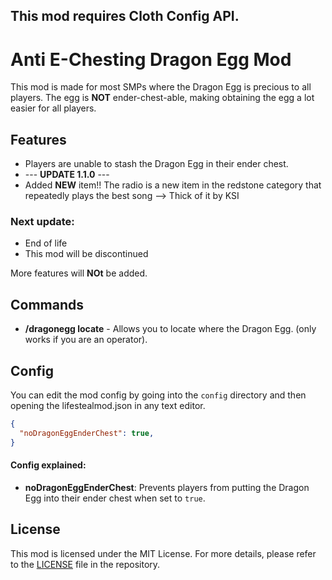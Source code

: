 ## This mod requires Cloth Config API.
# Anti E-Chesting Dragon Egg Mod
This mod is made for most SMPs where the Dragon Egg is precious to all players. The egg is **NOT** ender-chest-able, making obtaining the egg a lot easier for all players.

## Features
- Players are unable to stash the Dragon Egg in their ender chest.
- --- **UPDATE 1.1.0** ---
- Added **NEW** item!! The radio is a new item in the redstone category that repeatedly plays the best song --> Thick of it by KSI

### Next update:
- End of life
- This mod will be discontinued

More features will **NOt** be added.

## Commands

- **/dragonegg locate** - Allows you to locate where the Dragon Egg. (only works if you are an operator).

## Config
You can edit the mod config by going into the `config` directory and then opening the lifestealmod.json in any text editor.

```json
{
  "noDragonEggEnderChest": true,
}
```

#### Config explained:
- **noDragonEggEnderChest**: Prevents players from putting the Dragon Egg into their ender chest when set to `true`.

## License

This mod is licensed under the MIT License. For more details, please refer to the [LICENSE](https://github.com/Malevolenced12/Anti-EChesting-Dragon-Egg-Mod-1.21.5/blob/master/LICENSE) file in the repository.